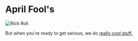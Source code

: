 # April Fool's
![Rick Roll](https://c.tenor.com/yheo1GGu3FwAAAAC/rick-roll-rick-ashley.gif)

But when you're ready to get serious, we do [really cool stuff.](https://bpcs.com)
